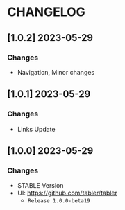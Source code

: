 # CHANGELOG

## [1.0.2] 2023-05-29
### Changes

- Navigation, Minor changes

## [1.0.1] 2023-05-29
### Changes

- Links Update

## [1.0.0] 2023-05-29
### Changes

- STABLE Version
- UI: https://github.com/tabler/tabler
  - `Release 1.0.0-beta19`
